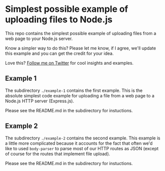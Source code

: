 # Simplest possible example of uploading files to Node.js

This repo contains the simplest possible example of uploading files from a web page to your Node.js server.

Know a simpler way to do this? Please let me know, if I agree, we'll update this example and you can get the credit for your idea.

Love this? [Follow me on Twitter](https://twitter.com/ashleydavis75) for cool insights and examples.

## Example 1

The subdirectory `./example-1` contains the first example. This is the absolute simplest code example for uploading a file from a web page to a Node.js HTTP server (Express.js).

Please see the README.md in the subdirectory for instuctions.

## Example 2

The subdirectory `./example-2` contains the second example. This example is a little more complicated because it accounts for the fact that often we'd like to used `body-parser` to parse most of our HTTP routes as JSON (except of course for the routes that implement file upload).

Please see the README.md in the subdirectory for instuctions.

